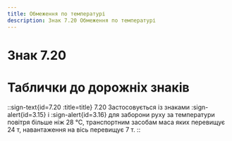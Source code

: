 ```yaml
---
title: Обмеження по температурі
description: Знак 7.20 Обмеження по температурі
---
```

# Знак 7.20
# Таблички до дорожніх знаків
::sign-text{id=7.20 :title=title}
7.20 Застосовується із знаками :sign-alert{id=3.15} і :sign-alert{id=3.16} для заборони руху за температури повітря більше ніж 28 °С, транспортним засобам маса яких перевищує 24 т, навантаження на вісь перевищує 7 т.
::